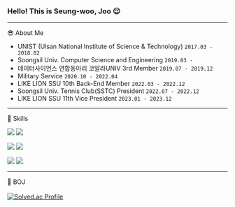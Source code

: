 <!--
- 👋 Hi, I’m @thisIsJooS
- 👀 I’m interested in ...
- 🌱 I’m currently learning ...
- 💞️ I’m looking to collaborate on ...
- 📫 How to reach me ...


thisIsJooS/thisIsJooS is a ✨ special ✨ repository because its `README.md` (this file) appears on your GitHub profile.
You can click the Preview link to take a look at your changes.
--->
<div>

### Hello! This is Seung-woo, Joo 😌
<hr>

😎 About Me
- UNIST (Ulsan National Institute of Science & Technology) `2017.03 - 2018.02`
- Soongsil Univ. Computer Science and Engineering `2019.03 - `
- 데이터사이언스 연합동아리 코알라UNIV 3rd Member `2019.07 - 2019.12`
- Military Service `2020.10 - 2022.04`
- LIKE LION SSU 10th Back-End Member `2022.03 - 2022.12`
- Soongsil Univ. Tennis Club(SSTC) President `2022.07 - 2022.12`
- LIKE LION SSU 11th Vice President `2023.01 - 2023.12`
  
<hr>
  
:muscle: Skills
<br>
<p></p>
<img src="https://img.shields.io/badge/Node.js-339933?style=flat-square&logo=Node.js&logoColor=white" />
<img src="https://img.shields.io/badge/express-000000?style=flat-square&logo=express&logoColor=white"/>
<p></p>
<img src="https://img.shields.io/badge/python-3776AB?style=flat-square&logo=python&logoColor=white" />
<img src="https://img.shields.io/badge/Django-092E20?style=flat-square&logo=Django&logoColor=white" />
<p></p>
<img src="https://img.shields.io/badge/JAVA-007396?style=flat-square&logo=JAVA&logoColor=white" />
<img src="https://img.shields.io/badge/Spring-6DB33F?style=flat-square&logo=Spring&logoColor=white" /> 
<p></p>
<p></p>
  
<hr>


:seedling: BOJ
<br><br>
[![Solved.ac Profile](http://mazassumnida.wtf/api/v2/generate_badge?boj=1avn)](https://solved.ac/1avn/)

 </div>
